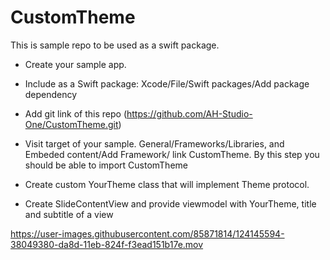
# CustomTheme

This is sample repo to be used as a swift package.

- Create your sample app.
- Include as a Swift package: Xcode/File/Swift packages/Add package dependency
- Add git link of this repo (https://github.com/AH-Studio-One/CustomTheme.git)
- Visit target of your sample. General/Frameworks/Libraries, and Embeded content/Add Framework/ link CustomTheme. By this step you should be able to import CustomTheme


- Create custom YourTheme class that will implement Theme protocol.
- Create SlideContentView and provide viewmodel with YourTheme, title and subtitle of a view

https://user-images.githubusercontent.com/85871814/124145594-38049380-da8d-11eb-824f-f3ead151b17e.mov

